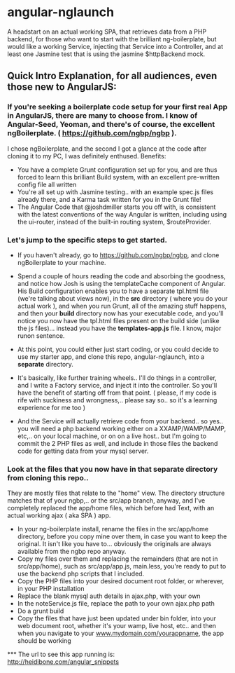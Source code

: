 angular-nglaunch
================

A headstart on an actual working SPA, that retrieves data from a PHP backend, for those who want to start with the brilliant ng-boilerplate, but would like a working Service, injecting that Service into a Controller, and at least one Jasmine test that is using the jasmine $httpBackend mock.

## Quick Intro Explanation, for all audiences, even those new to AngularJS:

### If you're seeking a boilerplate code setup for your first real App in AngularJS, there are many to choose from.  I know of Angular-Seed, Yeoman, and there's of course, the excellent ngBoilerplate. ( https://github.com/ngbp/ngbp ).

I chose ngBoilerplate, and the second I got a glance at the code after cloning it to my PC, I was definitely enthused. 
Benefits:
* You have a complete Grunt configuration set up for you, and are thus forced to learn this brilliant Build system, with  an excellent pre-written config file all written
* You're all set up with Jasmine testing.. with an example spec.js files already there, and a Karma task written for you in the Grunt file!
* The Angular Code that @joshdmiller starts you off with, is consistent with the latest conventions of the way Angular is written, including using the ui-router, instead of the built-in routing system, $routeProvider.


### Let's jump to the specific steps to get started.

* If you haven't already, go to https://github.com/ngbp/ngbp, and clone ngBoilerplate to your machine.
* Spend a couple of hours reading the code and absorbing the goodness, and notice how Josh is using the templateCache component of Angular. His Build configuration enables you to have a separate tpl.html file (we're talking about views now), in the **src** directory ( where you do your actual work ), and when you run Grunt, all of the amazing stuff happens, and then your **build** directory now has your executable code, and you'll notice you now have the tpl.html files present on the build side (unlike the js files)... instead you have the **templates-app.js** file.   I know, major runon sentence.

* At this point, you could either just start coding, or you could decide to use my starter app, and clone this repo, angular-nglaunch, into a **separate** directory.
* It's basically, like further training wheels.. I'll do things in a controller, and I write a Factory service, and inject it into the controller.   So you'll have the benefit of starting off from that point.  ( please, if my code is rife with suckiness and wrongness,.. please say so.. so it's a learning experience for me too )
* And the Service will actually retrieve code from your backend.. so yes.. you will need a php backend working either on a XXAMP/WAMP/MAMP, etc,.. on your local machine, or on on a live host.. but I'm going to commit the 2 PHP files as well, and include in those files the backend code for getting data from your mysql server.

### Look at the files that you now have in that separate directory from cloning this repo.. 

They are mostly files that relate to the "home" view.  The directory structure matches that of your ngbp,.. or the src/app branch, anyway, and I've completely replaced the app/home files, which before had Text, with an actual working ajax ( aka SPA ) app.
* In your ng-boilerplate install, rename the files in the src/app/home directory, before you copy mine over them, in case you want to keep the original.  It isn't like you have to... obviously the originals are always available from the ngbp repo anyway.
* Copy my files over them and replacing the remainders (that are not in src/app/home), such as src/app/app.js, main.less, you're ready to put to use the backend php scripts that I included.
* Copy the PHP files into your desired document root folder, or wherever, in your PHP installation
* Replace the blank mysql auth details in ajax.php, with your own
* In the noteService.js file, replace the path to your own ajax.php path
* Do a grunt build
* Copy the files that have just been updated under bin folder, into your web document root, whether it's your wamp, live host, etc..  and then when you navigate to your www.mydomain.com/yourappname, the app should be working


*** The url to see this app running is:  http://heidibone.com/angular_snippets
